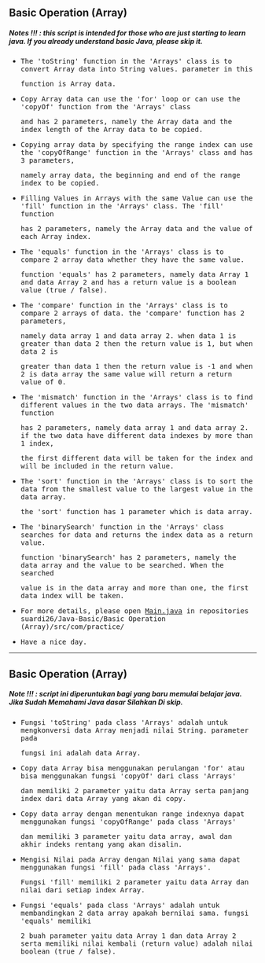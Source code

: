 ## Basic Operation (Array)
##### Notes !!! : this script is intended for those who are just starting to learn java. If you already understand basic Java, please skip it.

- <samp>The 'toString' function in the 'Arrays' class is to convert Array data into String values. parameter in this</samp> 
 
  <samp>function is Array data.</samp>

- <samp>Copy Array data can use the 'for' loop or can use the 'copyOf' function from the 'Arrays' class</samp>  
 
  <samp>and has 2 parameters, namely the Array data and the index length of the Array data to be copied.</samp>
  
- <samp>Copying array data by specifying the range index can use the 'copyOfRange' function in the 'Arrays' class and has 3 parameters,</samp> 
  
  <samp> namely array data, the beginning and end of the range index to be copied.</samp>
  
- <samp>Filling Values in Arrays with the same Value can use the 'fill' function in the 'Arrays' class. The 'fill' function </samp> 

  <samp>has 2 parameters, namely the Array data and the value of each Array index.</samp>
   
- <samp>The 'equals' function in the 'Arrays' class is to compare 2 array data whether they have the same value.</samp>
 
  <samp>function 'equals' has 2 parameters, namely data Array 1 and data Array 2 and has a return value is a boolean value (true / false).</samp>
  
- <samp>The 'compare' function in the 'Arrays' class is to compare 2 arrays of data. the 'compare' function has 2 parameters, </samp>

  <samp>namely data array 1 and data array 2. when data 1 is greater than data 2 then the return value is 1, but when data 2 is </samp>
  
  <samp>greater than data 1 then the return value is -1 and when 2 is data array the same value will return a return value of 0.</samp>
  
- <samp>The 'mismatch' function in the 'Arrays' class is to find different values in the two data arrays. The 'mismatch' function</samp>  
  
  <samp>has 2 parameters, namely data array 1 and data array 2. if the two data have different data indexes by more than 1 index,</samp>   
  
  <samp>the first different data will be taken for the index and will be included in the return value.</samp>
  
- <samp>The 'sort' function in the 'Arrays' class is to sort the data from the smallest value to the largest value in the data array.</samp>

  <samp>the 'sort' function has 1 parameter which is data array.</samp>
  
- <samp>The 'binarySearch' function in the 'Arrays' class searches for data and returns the index data as a return value.</samp> 
 
  <samp>function 'binarySearch' has 2 parameters, namely the data array and the value to be searched. When the searched</samp> 
  
  <samp>value is in the data array and more than one, the first data index will be taken.</samp>
  
- <samp>For more details, please open [Main.java](https://github.com/suardi26/Java-Basic/blob/main/Basic%20Operation%20(Array)/src/com/practice/Main.java) in repositories suardi26/Java-Basic/Basic Operation (Array)/src/com/practice/

- <samp>Have a nice day.</samp>

---
 
## Basic Operation (Array)
##### Note !!! : script ini diperuntukan bagi yang baru memulai belajar java. Jika Sudah Memahami Java dasar Silahkan Di skip.
 
- <samp>Fungsi 'toString' pada class 'Arrays' adalah untuk mengkonversi data Array  menjadi nilai String. parameter pada</samp> 
 
  <samp>fungsi ini adalah data Array.</samp>
 
- <samp>Copy data Array bisa menggunakan perulangan 'for' atau bisa menggunakan fungsi 'copyOf' dari class  'Arrays'</samp>  
 
  <samp>dan memiliki 2 parameter yaitu data Array serta panjang index dari data Array yang akan di copy.</samp>
 
- <samp>Copy data array dengan menentukan range indexnya dapat menggunakan fungsi 'copyOfRange' pada class 'Arrays'</samp> 
  
  <samp> dan memiliki 3 parameter  yaitu data array, awal dan akhir indeks rentang yang akan disalin.</samp>
 
- <samp>Mengisi Nilai pada Array dengan Nilai yang sama dapat menggunakan fungsi 'fill' pada class 'Arrays'.</samp> 

  <samp>Fungsi 'fill' memiliki 2 parameter yaitu data Array dan nilai dari setiap index Array.</samp>
 
- <samp>Fungsi 'equals' pada class 'Arrays' adalah untuk membandingkan 2 data array apakah bernilai sama. fungsi 'equals' memiliki</samp>
 
  <samp>2 buah parameter yaitu data Array 1 dan data Array 2 serta memiliki nilai kembali (return value) adalah nilai boolean (true / false).</samp>
 

 

  



